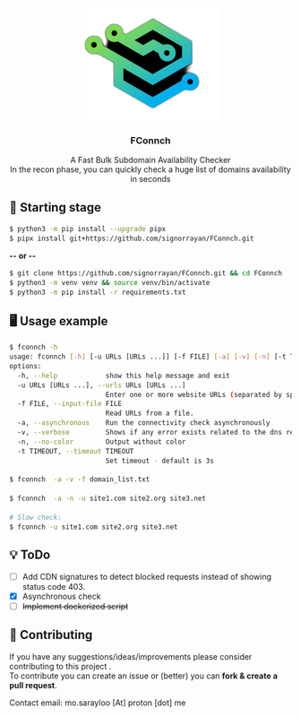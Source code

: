 <h3 align="center"><img src="media/logo.png" alt="logo" height="200px"></h3>

<h3 align="center">FConnch</h3>
<p align="center">
    A Fast Bulk Subdomain Availability Checker
    <br>In the recon phase, you can quickly check a huge list of domains availability in seconds
    <br>
</p>

## :blue_book: Starting stage

```bash
$ python3 -m pip install --upgrade pipx
$ pipx install git+https://github.com/signorrayan/FConnch.git
```

__-- or --__

```bash
$ git clone https://github.com/signorrayan/FConnch.git && cd FConnch
$ python3 -m venv venv && source venv/bin/activate
$ python3 -m pip install -r requirements.txt
```

## :desktop_computer: Usage example

```bash
$ fconnch -h
usage: fconnch [-h] [-u URLs [URLs ...]] [-f FILE] [-a] [-v] [-n] [-t TIMEOUT]
options:
  -h, --help            show this help message and exit
  -u URLs [URLs ...], --urls URLs [URLs ...]
                        Enter one or more website URLs (separated by space).
  -f FILE, --input-file FILE
                        Read URLs from a file.
  -a, --asynchronous    Run the connectivity check asynchronously
  -v, --verbose         Shows if any error exists related to the dns resolve
  -n, --no-color        Output without color
  -t TIMEOUT, --timeout TIMEOUT
                        Set timeout - default is 3s

$ fconnch  -a -v -f domain_list.txt

$ fconnch  -a -n -u site1.com site2.org site3.net

# Slow check:
$ fconnch -u site1.com site2.org site3.net
```

## :bulb: ToDo

- [ ] Add CDN signatures to detect blocked requests instead of showing status code 403.
- [x] Asynchronous check
- [ ] ~~Implement dockerized script~~

## :trident: Contributing

If you have any suggestions/ideas/improvements please consider contributing to this project .\
To contribute you can create an issue or (better) you can **fork & create a pull request**.

Contact email: mo.sarayloo [At] proton [dot] me

